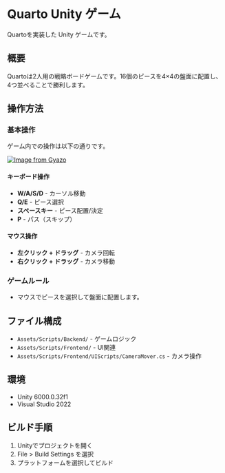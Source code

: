 # Quarto Unity ゲーム

Quartoを実装した Unity ゲームです。

## 概要

Quartoは2人用の戦略ボードゲームです。16個のピースを4×4の盤面に配置し、4つ並べることで勝利します。

## 操作方法

### 基本操作

ゲーム内での操作は以下の通りです。

[![Image from Gyazo](https://i.gyazo.com/90da4125899236999c22bebcc5d18150.gif)](https://gyazo.com/90da4125899236999c22bebcc5d18150)

#### キーボード操作
- **W/A/S/D** - カーソル移動
- **Q/E** - ピース選択
- **スペースキー** - ピース配置/決定
- **P** - パス（スキップ）

#### マウス操作
- **左クリック + ドラッグ** - カメラ回転
- **右クリック + ドラッグ** - カメラ移動

### ゲームルール
- マウスでピースを選択して盤面に配置します。

## ファイル構成 

- `Assets/Scripts/Backend/` - ゲームロジック
- `Assets/Scripts/Frontend/` - UI関連
- `Assets/Scripts/Frontend/UIScripts/CameraMover.cs` - カメラ操作

## 環境

- Unity 6000.0.32f1
- Visual Studio 2022

## ビルド手順

1. Unityでプロジェクトを開く
2. File > Build Settings を選択
3. プラットフォームを選択してビルド
